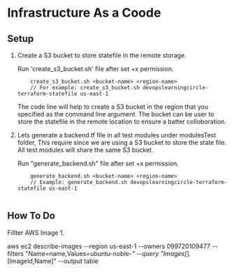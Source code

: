 # Infrastructure As a Coode


## Setup

1. Create a S3 bucket to store statefile in the remote storage. 

    Run 'create_s3_bucket.sh' file after set +x permission.

    ```
        create_s3_bucket.sh <bucket-name> <region-name>
        // For example: create_s3_bucket.sh devopslearningcircle-terraform-statefile us-east-1

    ```

    The code line will help to create a S3 bucket in the region that you specified as the command line argument. The bucket can be user to store the statefile in the remote location to ensure a batter colloboration.
    
2. Lets generate a backend.tf file in all test modules under modulesTest folder, This require since we are using a S3 bucket to store the state file. All test modules will share the same S3 bucket.

    Run "generate_backend.sh" file after set +x permission.

    ```
        generate_backend.sh <bucket-name> <region-name>
        // Example: generate_backend.sh devopslearningcircle-terraform-statefile us-east-1
        
    ```


## How To Do

Fillter AWS Image
1. 


aws ec2 describe-images --region us-east-1 --owners 099720109477 --filters "Name=name,Values=ubuntu-noble-*" --query "Images[*].[ImageId,Name]" --output table